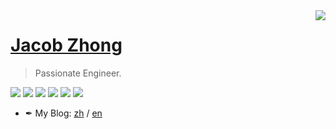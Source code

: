 <a href="#">
<img align="right" src="https://github-readme-stats.vercel.app/api?username=cmpute&show_icons=true&theme=synthwave">
</a>

# [Jacob Zhong](zyxin.xyz)

> Passionate Engineer.

![](https://img.shields.io/badge/-Pytorch-ee4c2c?style=flat-square&logo=Pytorch&logoColor=000)
![](https://img.shields.io/badge/-CMake-064F8C?style=flat-square&logo=CMake&logoColor=fff)
![](https://img.shields.io/badge/-VSCode-e34f26?style=flat-square&logo=Visual%20Studio%20Code&logoColor=fff)
![](https://img.shields.io/badge/-C%2B%2B-00599C?style=flat-square&logo=C%2B%2B&logoColor=fff)
![](https://img.shields.io/badge/-Rust-f74c00?style=flat-square&logo=Rust&logoColor=000)
![](https://img.shields.io/badge/-C%23-239120?style=flat-square&logo=C%20Sharp&logoColor=fff)

- ✒ My Blog: [zh](https://zyxin.xyz/blog/) / [en](https://zyxin.xyz/blog/en/)
